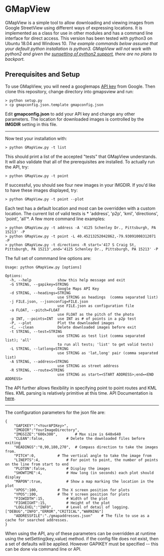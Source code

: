 # GMapView

GMapView is a simple tool to allow downloading and viewing images from Google StreetView using different ways of expressing locations. It is implemented as a class for use in other modules and has a command line interface for direct access. This version has been tested with python3 on Ubuntu 18.04 and Windows 10. *The example commands below assume that your default python installation is python3. GMapView will not work with python2 and given the [sunsetting of python2 support](https://www.python.org/doc/sunset-python-2/), there are no plans to backport.*

## Prerequisites and Setup

To use GMapView, you will need a googlemaps [API key](https://developers.google.com/maps/documentation/javascript/get-api-key) from Google. Then clone this repository, change directory into gmapsview and run:

```
> python setup.py
> cp gmapconfig.json.template gmapconfig.json
```

Edit **gmapconfig.json** to add your API key and change any other parameters. The location for downloaded images is controlled by the **IMGDIR** setting in this file. 

---

Now test your installation with:

```
> python GMapView.py -t list
```

This should print a list of the accepted "tests" that GMapView understands. It will also validate that all of the prerequisites are installed. To actually run the API, try:

```
> python GMapView.py -t point
```

If successful, you should see four new images in your IMGDIR. If you'd like to have these images displayed, try:

```
> python GMapView.py -t point --plot
```

Each test has a default location and most can be overridden with a custom location. The current list of valid tests is * 'address', 'p2p', 'kml', 'directions', 'point', 'all'*.
 A few more command line examples:

```
> python GMapView.py -t address -A '4125 Schenley Dr., Pittsburgh, PA 15213' -P
> python GMapView.py -t point -L 40.45213252042862,-79.93091008312071 -P
> python GMapView.py -t directions -R start='417 S Craig St, Pittsburgh, PA 15213',end='4125 Schenley Dr., Pittsburgh, PA 15213' -P
```

The full set of commmand line options are:

```
Usage: python GMapView.py [options]

Options:
  -h, --help            show this help message and exit
  -G STRING, --gapikey=STRING
                        Google Maps API Key  
  -d STRING, --headings=STRING
                        use STRING as headings  (comma separated list)
  -j FILE.json, --jsonconfig=FILE.json
                        use FILE.json as configuration file
  -a FLOAT, --pitch=FLOAT
                        use FLOAT as the pitch of the photo
  -p INT, --points=INT  use INT as # of points in a p2p test
  -P, --plot            Plot the downloaded images
  -C, --clean           Delete downloaded images before exit
  -t STRING, --test=STRING
                        use STRING as test list (comma separated list); 'all'
                        to run all tests; 'list' to get valid tests)
  -L STRING, --latlong=STRING
                        use STRING as 'lat,long' pair (comma separated list)
  -A STRING, --address=STRING
                        use STRING as street address
  -R STRING, --route=STRING
                        use STRING as start=<START ADDRESS>;end=<END ADDRESS>
```

The API further allows flexibility in specifying point to point routes and KML files. KML parsing is relatively primitive at this time. API Documentation is [here](API.md).

---
The configuration parameters for the json file are:

```
{
	"GAPIKEY":"<YourAPIKey>",
	"IMGDIR":"YourImageDirectory",
	"IMGSIZE":"600x300", 		# Max size is 640x640
	"CLEAN":false,			# Delete the downloaded files before exiting
	"HEADINGS":"0,90,180,270",	# Compass direction to take the images from.
	"PITCH":0,			# The vertical angle to take the image from 
	"LINEPTS":4,			# For point to point, the number of points on the line from start to end
	"PLOTON":false, 		# Display the images 
	"SHOWTIME":4,			# How long (in seconds) each plot should display
	"MAPON":true,			# Show a map marking the location in the plot	
	"XPOS":100,			# The X screen position for plots
	"YPOS":100,			# The Y screen position for plots
	"FIGWIDTH":15,			# Width of the plot
	"FIGHEIGHT":15,			# Height of the plot
	"LOGLEVEL":"INFO",		# Level of detail of logging. ["DEBUG","INFO","ERROR","CRITICAL","WARNING"]
	"ADDRESSFILE":"./gmapaddresses.json"	# The file to use as a cache for searched addresses.
}
```

When using the API, any of these parameters can be overridden at runtime using the setSetting(key,value) method. if the config file does not exist, then a set of defaults will be applied. However GAPIKEY must be specified -- this can be done via command line or API. 

